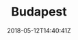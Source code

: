 ---
title: "Budapest"
date: 2018-05-12T14:40:41Z
draft: false
description: ""
hasGallery: true
type: post
region: "Europe"
country: "Hungary"
thumbnail: "budapest_64.jpg"
---